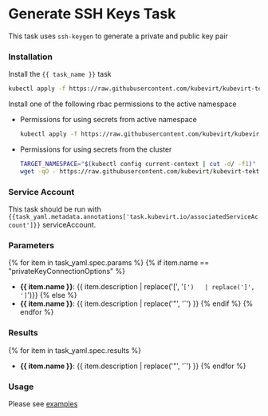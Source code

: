 # Generate SSH Keys Task 

This task uses `ssh-keygen` to generate a private and public key pair

### Installation

Install the `{{ task_name }}` task

```bash
kubectl apply -f https://raw.githubusercontent.com/kubevirt/kubevirt-tekton-tasks/main/tasks/{{ task_name }}/manifests/{{ task_name }}.yaml
```

Install one of the following rbac permissions to the active namespace
- Permissions for using secrets from active namespace
  ```bash
  kubectl apply -f https://raw.githubusercontent.com/kubevirt/kubevirt-tekton-tasks/main/tasks/{{ task_name }}/manifests/{{ task_name }}-namespace-rbac.yaml
  ```
- Permissions for using secrets from the cluster
  ```bash
  TARGET_NAMESPACE="$(kubectl config current-context | cut -d/ -f1)"
  wget -qO - https://raw.githubusercontent.com/kubevirt/kubevirt-tekton-tasks/main/tasks/{{ task_name }}/manifests/{{ task_name }}-cluster-rbac.yaml | sed "s/TARGET_NAMESPACE/$TARGET_NAMESPACE/" | kubectl apply -f -
  ```

### Service Account

This task should be run with `{{task_yaml.metadata.annotations['task.kubevirt.io/associatedServiceAccount']}}` serviceAccount.

### Parameters

{% for item in task_yaml.spec.params %}
{% if item.name == "privateKeyConnectionOptions" %}
- **{{ item.name }}**: {{ item.description | replace('[', '`[')   | replace(']', ']`')}}
{% else %}
- **{{ item.name }}**: {{ item.description | replace('"', '`') }}
{% endif %}
{% endfor %}
  
### Results

{% for item in task_yaml.spec.results %}
- **{{ item.name }}**: {{ item.description | replace('"', '`') }}
{% endfor %}

### Usage

Please see [examples](examples)
